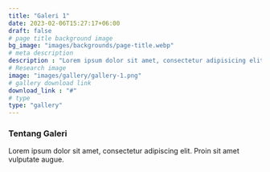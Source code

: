 ```yaml
---
title: "Galeri 1"
date: 2023-02-06T15:27:17+06:00
draft: false
# page title background image
bg_image: "images/backgrounds/page-title.webp"
# meta description
description : "Lorem ipsum dolor sit amet, consectetur adipisicing elit, sed do eiusmod tempor incididunt ut labore. dolore magna aliqua. Ut enim ad minim veniam, quis nostrud."
# Research image
image: "images/gallery/gallery-1.png"
# gallery download link
download_link : "#"
# type
type: "gallery"
---
```


### Tentang Galeri

Lorem ipsum dolor sit amet, consectetur adipiscing elit. Proin sit amet vulputate augue.
